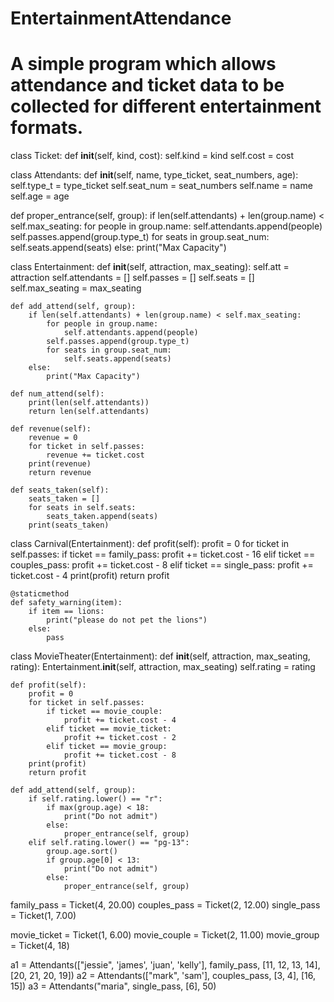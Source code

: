 # EntertainmentAttendance
# A simple program which allows attendance and ticket data to be collected for different entertainment formats.

class Ticket:
    def __init__(self, kind, cost):
        self.kind = kind
        self.cost = cost

class Attendants:
    def __init__(self, name, type_ticket, seat_numbers, age):
        self.type_t = type_ticket
        self.seat_num = seat_numbers
        self.name = name
        self.age = age


def proper_entrance(self, group):
    if len(self.attendants) + len(group.name) < self.max_seating:
        for people in group.name:
            self.attendants.append(people)
        self.passes.append(group.type_t)
        for seats in group.seat_num:
            self.seats.append(seats)
    else:
        print("Max Capacity")

class Entertainment:
    def __init__(self, attraction, max_seating):
        self.att = attraction
        self.attendants = []
        self.passes = []
        self.seats = []
        self.max_seating = max_seating

    def add_attend(self, group):
        if len(self.attendants) + len(group.name) < self.max_seating:
            for people in group.name:
                self.attendants.append(people)
            self.passes.append(group.type_t)
            for seats in group.seat_num:
                self.seats.append(seats)
        else:
            print("Max Capacity")

    def num_attend(self):
        print(len(self.attendants))
        return len(self.attendants)

    def revenue(self):
        revenue = 0
        for ticket in self.passes:
            revenue += ticket.cost
        print(revenue)
        return revenue

    def seats_taken(self):
        seats_taken = []
        for seats in self.seats:
            seats_taken.append(seats)
        print(seats_taken)

class Carnival(Entertainment):
    def profit(self):
        profit = 0
        for ticket in self.passes:
            if ticket == family_pass:
                profit += ticket.cost - 16
            elif ticket == couples_pass:
                profit += ticket.cost - 8
            elif ticket == single_pass:
                profit += ticket.cost - 4
        print(profit)
        return profit

    @staticmethod
    def safety_warning(item):
        if item == lions:
            print("please do not pet the lions")
        else:
            pass

class MovieTheater(Entertainment):
    def __init__(self, attraction, max_seating, rating):
        Entertainment.__init__(self, attraction, max_seating)
        self.rating = rating

    def profit(self):
        profit = 0
        for ticket in self.passes:
            if ticket == movie_couple:
                profit += ticket.cost - 4
            elif ticket == movie_ticket:
                profit += ticket.cost - 2
            elif ticket == movie_group:
                profit += ticket.cost - 8
        print(profit)
        return profit

    def add_attend(self, group):
        if self.rating.lower() == "r":
            if max(group.age) < 18:
                print("Do not admit")
            else:
                proper_entrance(self, group)
        elif self.rating.lower() == "pg-13":
            group.age.sort()
            if group.age[0] < 13:
                print("Do not admit")
            else:
                proper_entrance(self, group)

family_pass = Ticket(4, 20.00)
couples_pass = Ticket(2, 12.00)
single_pass = Ticket(1, 7.00)

movie_ticket = Ticket(1, 6.00)
movie_couple = Ticket(2, 11.00)
movie_group = Ticket(4, 18)

a1 = Attendants(["jessie", 'james', 'juan', 'kelly'], family_pass, [11, 12, 13, 14], [20, 21, 20, 19])
a2 = Attendants(["mark", 'sam'], couples_pass, [3, 4], [16, 15])
a3 = Attendants("maria", single_pass, [6], 50)
